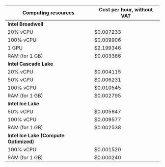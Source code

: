 | Computing resources | Cost per hour, without VAT |
|---------------------|----------------------------|
| **Intel Broadwell**                              |
| 20% vCPU            | $0.007233                  |
| 100% vCPU           | $0.009906                  |
| 1 GPU               | $2.199346                  |
| RAM (for 1 GB)      | $0.003386                  |
| **Intel Cascade Lake**                           |
| 20% vCPU            | $0.004115                  |
| 50% vCPU            | $0.006231                  |
| 100% vCPU           | $0.010545                  |
| RAM (for 1 GB)      | $0.002795                  |
| **Intel Ice Lake**                               |
| 50% vCPU            | $0.005647                  |
| 100% vCPU           | $0.009577                  |
| RAM (for 1 GB)      | $0.002538                  |
| **Intel Ice Lake (Compute Optimized)** |
| 100% vCPU | $0.001520 |
| RAM (for 1 GB) | $0.000240 |
